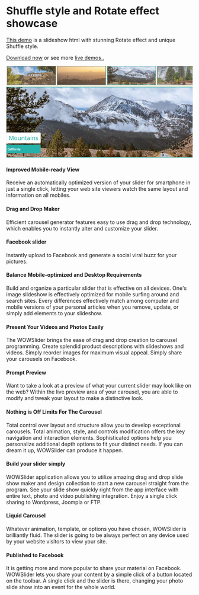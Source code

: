 # Shuffle style and Rotate effect showcase

[This demo](http://wowslider.com/slideshow-html-shuffle-rotate-demo.html) is a slideshow html with stunning Rotate effect
and unique Shuffle style. 

[Download now](http://wowslider.com/) or see more [live demos..](http://wowslider.com/demo.html)

<a href="http://wowslider.com/slideshow-html-shuffle-rotate-demo.html.html">
  <img src="https://raw.githubusercontent.com/jq0/slideshow-html-shuffle-rotate/master/slideshow-html-shuffle-rotate.jpg">
</a>		
   
#### Improved Mobile-ready View
Receive an automatically optimized version of your slider for smartphone in just a single click, letting your web site viewers watch the same layout and information on all mobiles.

#### Drag and Drop Maker
Efficient carousel generator features easy to use drag and drop technology, which enables you to instantly alter and customize your slider.

#### Facebook slider
Instantly upload to Facebook and generate a social viral buzz for your pictures.

#### Balance Mobile-optimized and Desktop Requirements
Build and organize a particular slider that is effective on all devices. One's image slideshow is effectively optimized for mobile surfing around and search sites. Every differences effectively match among computer and mobile versions of your personal articles when you remove, update, or simply add elements to your slideshow.

#### Present Your Videos and Photos Easily
The WOWSlider brings the ease of drag and drop creation to carousel programming. Create splendid product descriptions with slideshows and videos. Simply reorder images for maximum visual appeal. Simply share your carousels on Facebook.

#### Prompt Preview
Want to take a look at a preview of what your current slider may look like on the web? Within the live preview area of your carousel, you are able to modify and tweak your layout to make a distinctive look.

#### Nothing is Off Limits For The Carousel
Total control over layout and structure allow you to develop exceptional carousels. Total animation, style, and controls modification offers the key navigation and interaction elements. Sophisticated options help you personalize additional depth options to fit your distinct needs. If you can dream it up, WOWSlider can produce it happen.

#### Build your slider simply
WOWSlider application allows you to utilize amazing drag and drop slide show maker and design collection to start a new carousel straight from the program. See your slide show quickly right from the app interface with entire text, photo and video publishing integration. Enjoy a single click sharing to Wordpress, Joompla or FTP.

#### Liquid Carousel
Whatever animation, template, or options you have chosen, WOWSlider is brilliantly fluid. The slider is going to be always perfect on any device used by your website visitors to view your site.

#### Published to Facebook
It is getting more and more popular to share your material on Facebook. WOWSlider lets you share your content by a simple click of a button located on the toolbar. A single click and the slider is there, changing your photo slide show into an event for the whole world.
   
